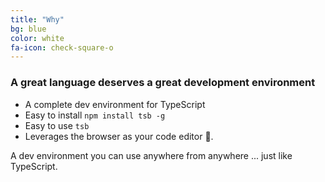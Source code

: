 ```yaml
---
title: "Why"
bg: blue
color: white
fa-icon: check-square-o
---
```


### A great language deserves a great development environment

* A complete dev environment for TypeScript
* Easy to install `npm install tsb -g`
* Easy to use `tsb`
* Leverages the browser as your code editor 🌹.

A dev environment you can use anywhere from anywhere ... just like TypeScript. 
